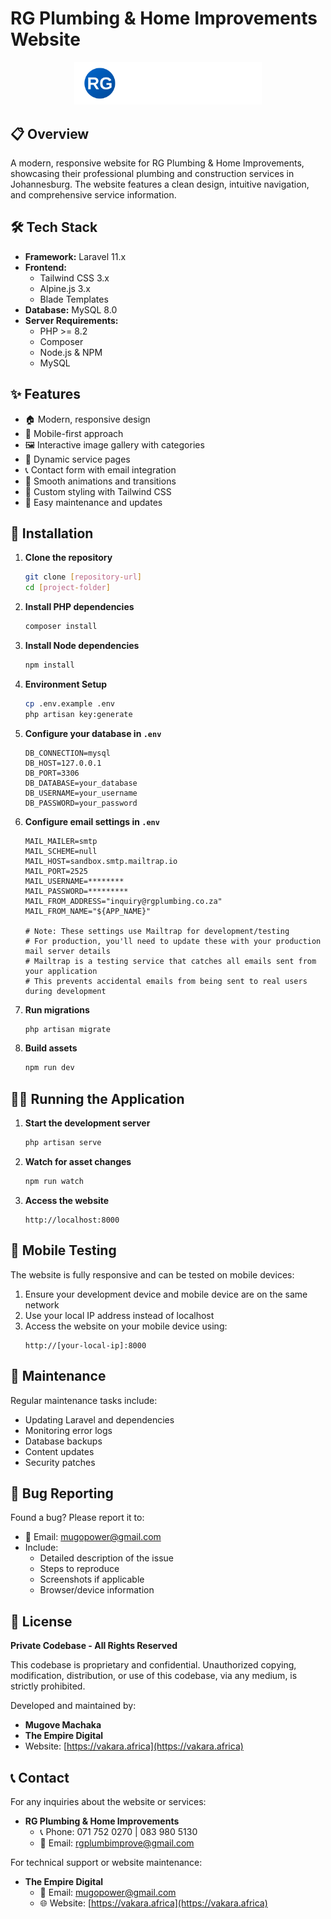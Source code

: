 # RG Plumbing & Home Improvements Website

<div align="center">
  <img src="public/images/brand/placeholder-logo.svg" alt="RG Plumbing & Home Improvements" width="300">
</div>

## 📋 Overview

A modern, responsive website for RG Plumbing & Home Improvements, showcasing their professional plumbing and construction services in Johannesburg. The website features a clean design, intuitive navigation, and comprehensive service information.

## 🛠️ Tech Stack

- **Framework:** Laravel 11.x
- **Frontend:**
  - Tailwind CSS 3.x
  - Alpine.js 3.x
  - Blade Templates
- **Database:** MySQL 8.0
- **Server Requirements:**
  - PHP >= 8.2
  - Composer
  - Node.js & NPM
  - MySQL

## ✨ Features

- 🏠 Modern, responsive design
- 📱 Mobile-first approach
- 🖼️ Interactive image gallery with categories
- 📝 Dynamic service pages
- 📞 Contact form with email integration
- 🔄 Smooth animations and transitions
- 🎨 Custom styling with Tailwind CSS
- 🔧 Easy maintenance and updates

## 🚀 Installation

1. **Clone the repository**
   ```bash
   git clone [repository-url]
   cd [project-folder]
   ```

2. **Install PHP dependencies**
   ```bash
   composer install
   ```

3. **Install Node dependencies**
   ```bash
   npm install
   ```

4. **Environment Setup**
   ```bash
   cp .env.example .env
   php artisan key:generate
   ```

5. **Configure your database in `.env`**
   ```env
   DB_CONNECTION=mysql
   DB_HOST=127.0.0.1
   DB_PORT=3306
   DB_DATABASE=your_database
   DB_USERNAME=your_username
   DB_PASSWORD=your_password
   ```

6. **Configure email settings in `.env`**
   ```env
   MAIL_MAILER=smtp
   MAIL_SCHEME=null
   MAIL_HOST=sandbox.smtp.mailtrap.io
   MAIL_PORT=2525
   MAIL_USERNAME=********
   MAIL_PASSWORD=*********
   MAIL_FROM_ADDRESS="inquiry@rgplumbing.co.za"
   MAIL_FROM_NAME="${APP_NAME}"

   # Note: These settings use Mailtrap for development/testing
   # For production, you'll need to update these with your production mail server details
   # Mailtrap is a testing service that catches all emails sent from your application
   # This prevents accidental emails from being sent to real users during development
   ```

7. **Run migrations**
   ```bash
   php artisan migrate
   ```

8. **Build assets**
   ```bash
   npm run dev
   ```

## 🏃‍♂️ Running the Application

1. **Start the development server**
   ```bash
   php artisan serve
   ```

2. **Watch for asset changes**
   ```bash
   npm run watch
   ```

3. **Access the website**
   ```
   http://localhost:8000
   ```

## 📱 Mobile Testing

The website is fully responsive and can be tested on mobile devices:
1. Ensure your development device and mobile device are on the same network
2. Use your local IP address instead of localhost
3. Access the website on your mobile device using:
   ```
   http://[your-local-ip]:8000
   ```

## 🔧 Maintenance

Regular maintenance tasks include:
- Updating Laravel and dependencies
- Monitoring error logs
- Database backups
- Content updates
- Security patches

## 🐛 Bug Reporting

Found a bug? Please report it to:
- 📧 Email: mugopower@gmail.com
- Include:
  - Detailed description of the issue
  - Steps to reproduce
  - Screenshots if applicable
  - Browser/device information

## 📄 License

**Private Codebase - All Rights Reserved**

This codebase is proprietary and confidential. Unauthorized copying, modification, distribution, or use of this codebase, via any medium, is strictly prohibited.

Developed and maintained by:
- **Mugove Machaka**
- **The Empire Digital**
- Website: [https://vakara.africa](https://vakara.africa)

## 📞 Contact

For any inquiries about the website or services:
- **RG Plumbing & Home Improvements**
  - 📞 Phone: 071 752 0270 | 083 980 5130
  - 📧 Email: rgplumbimprove@gmail.com

For technical support or website maintenance:
- **The Empire Digital**
  - 📧 Email: mugopower@gmail.com
  - 🌐 Website: [https://vakara.africa](https://vakara.africa)
